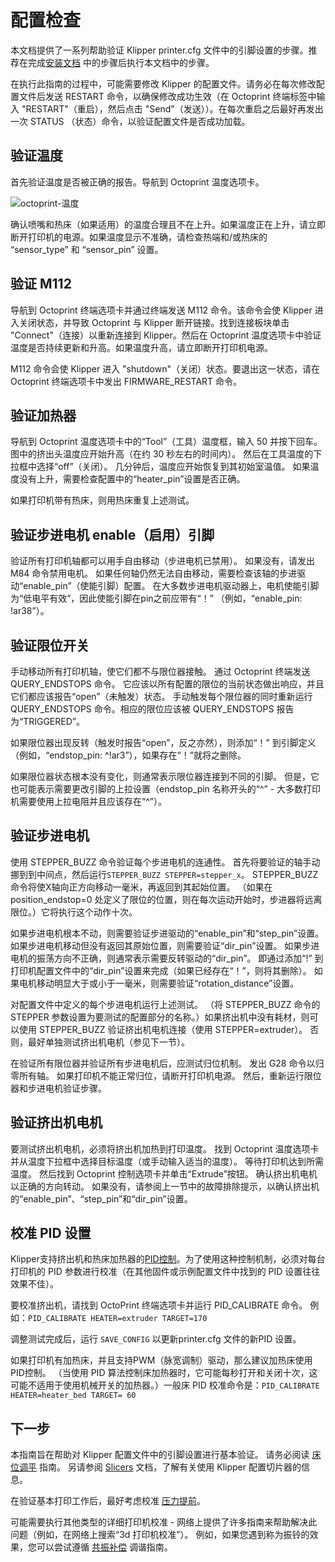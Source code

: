 # 配置检查

本文档提供了一系列帮助验证 Klipper printer.cfg 文件中的引脚设置的步骤。推荐在完成[安装文档](Installation.md) 中的步骤后执行本文档中的步骤。

在执行此指南的过程中，可能需要修改 Klipper 的配置文件。请务必在每次修改配置文件后发送 RESTART 命令，以确保修改成功生效（在 Octoprint 终端标签中输入 "RESTART"（重启），然后点击 "Send"（发送））。在每次重启之后最好再发出一次 STATUS （状态）命令，以验证配置文件是否成功加载。

## 验证温度

首先验证温度是否被正确的报告。导航到 Octoprint 温度选项卡。

![octoprint-温度](img/octoprint-temperature.png)

确认喷嘴和热床（如果适用）的温度合理且不在上升。如果温度正在上升，请立即断开打印机的电源。如果温度显示不准确，请检查热端和/或热床的 “sensor_type” 和 “sensor_pin” 设置。

## 验证 M112

导航到 Octoprint 终端选项卡并通过终端发送 M112 命令。该命令会使 Klipper 进入关闭状态，并导致 Octoprint 与 Klipper 断开链接。找到连接板块单击 "Connect"（连接）以重新连接到 Klipper。然后在 Octoprint 温度选项卡中验证温度是否持续更新和升高。如果温度升高，请立即断开打印机电源。

M112 命令会使 Klipper 进入 "shutdown"（关闭）状态。要退出这一状态，请在 Octoprint 终端选项卡中发出 FIRMWARE_RESTART 命令。

## 验证加热器

导航到 Octoprint 温度选项卡中的“Tool”（工具）温度框，输入 50 并按下回车。 图中的挤出头温度应开始升高（在约 30 秒左右的时间内）。 然后在工具温度的下拉框中选择“off”（关闭）。 几分钟后，温度应开始恢复到其初始室温值。 如果温度没有上升，需要检查配置中的“heater_pin”设置是否正确。

如果打印机带有热床，则用热床重复上述测试。

## 验证步进电机 enable（启用）引脚

验证所有打印机轴都可以用手自由移动（步进电机已禁用）。 如果没有，请发出 M84 命令禁用电机。 如果任何轴仍然无法自由移动，需要检查该轴的步进驱动“enable_pin”（使能引脚）配置。 在大多数步进电机驱动器上，电机使能引脚为“低电平有效”，因此使能引脚在pin之前应带有“！” （例如，“enable_pin: !ar38”）。

## 验证限位开关

手动移动所有打印机轴，使它们都不与限位器接触。 通过 Octoprint 终端发送 QUERY_ENDSTOPS 命令。 它应该以所有配置的限位的当前状态做出响应，并且它们都应该报告“open”（未触发）状态。 手动触发每个限位器的同时重新运行 QUERY_ENDSTOPS 命令。相应的限位应该被 QUERY_ENDSTOPS 报告为“TRIGGERED”。

如果限位器出现反转（触发时报告“open”，反之亦然），则添加“！” 到引脚定义（例如，“endstop_pin: ^!ar3”），如果存在“！”就将之删除。

如果限位器状态根本没有变化，则通常表示限位器连接到不同的引脚。 但是，它也可能表示需要更改引脚的上拉设置（endstop_pin 名称开头的“^” - 大多数打印机需要使用上拉电阻并且应该存在“^”）。

## 验证步进电机

使用 STEPPER_BUZZ 命令验证每个步进电机的连通性。 首先将要验证的轴手动挪到到中间点，然后运行`STEPPER_BUZZ STEPPER=stepper_x`。 STEPPER_BUZZ 命令将使X轴向正方向移动一毫米，再返回到其起始位置。 （如果在 position_endstop=0 处定义了限位的位置，则在每次运动开始时，步进器将远离限位。）它将执行这个动作十次。

如果步进电机根本不动，则需要验证步进驱动的“enable_pin”和“step_pin”设置。 如果步进电机移动但没有返回其原始位置，则需要验证“dir_pin”设置。 如果步进电机的振荡方向不正确，则通常表示需要反转驱动的“dir_pin”。 即通过添加“!” 到打印机配置文件中的“dir_pin”设置来完成（如果已经存在“！”，则将其删除）。 如果电机移动明显大于或小于一毫米，则需要验证“rotation_distance”设置。

对配置文件中定义的每个步进电机运行上述测试。 （将 STEPPER_BUZZ 命令的 STEPPER 参数设置为要测试的配置部分的名称。）如果挤出机中没有耗材，则可以使用 STEPPER_BUZZ 验证挤出机电机连接（使用 STEPPER=extruder）。 否则，最好单独测试挤出机电机（参见下一节）。

在验证所有限位器并验证所有步进电机后，应测试归位机制。 发出 G28 命令以归零所有轴。 如果打印机不能正常归位，请断开打印机电源。 然后，重新运行限位器和步进电机验证步骤。

## 验证挤出机电机

要测试挤出机电机，必须将挤出机加热到打印温度。 找到 Octoprint 温度选项卡并从温度下拉框中选择目标温度（或手动输入适当的温度）。 等待打印机达到所需温度。 然后找到 Octoprint 控制选项卡并单击“Extrude”按钮。 确认挤出机电机以正确的方向转动。 如果没有，请参阅上一节中的故障排除提示，以确认挤出机的“enable_pin”、“step_pin”和“dir_pin”设置。

## 校准 PID 设置

Klipper支持挤出机和热床加热器的[PID控制](https://en.wikipedia.org/wiki/PID_controller)。为了使用这种控制机制，必须对每台打印机的 PID 参数进行校准（在其他固件或示例配置文件中找到的 PID 设置往往效果不佳）。

要校准挤出机，请找到 OctoPrint 终端选项卡并运行 PID_CALIBRATE 命令。 例如：`PID_CALIBRATE HEATER=extruder TARGET=170`

调整测试完成后，运行 `SAVE_CONFIG` 以更新printer.cfg 文件的新PID 设置。

如果打印机有加热床，并且支持PWM（脉宽调制）驱动，那么建议加热床使用PID控制。 （当使用 PID 算法控制床加热器时，它可能每秒打开和关闭十次，这可能不适用于使用机械开关的加热器。）一般床 PID 校准命令是：`PID_CALIBRATE HEATER=heater_bed TARGET= 60`

## 下一步

本指南旨在帮助对 Klipper 配置文件中的引脚设置进行基本验证。 请务必阅读 [床位调平](Bed_Level.md) 指南。 另请参阅 [Slicers](Slicers.md) 文档，了解有关使用 Klipper 配置切片器的信息。

在验证基本打印工作后，最好考虑校准 [压力提前](Pressure_Advance.md)。

可能需要执行其他类型的详细打印机校准 - 网络上提供了许多指南来帮助解决此问题（例如，在网络上搜索“3d 打印机校准”）。 例如，如果您遇到称为振铃的效果，您可以尝试遵循 [共振补偿](Resonance_Compensation.md) 调谐指南。
